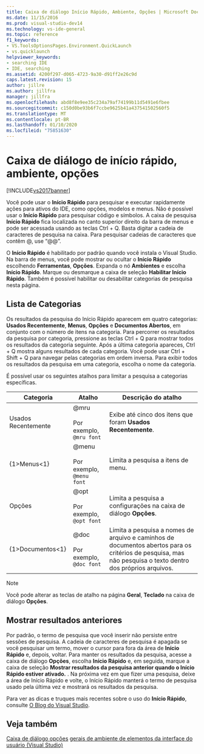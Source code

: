 ```yaml
---
title: Caixa de diálogo Início Rápido, Ambiente, Opções | Microsoft Docs
ms.date: 11/15/2016
ms.prod: visual-studio-dev14
ms.technology: vs-ide-general
ms.topic: reference
f1_keywords:
- VS.ToolsOptionsPages.Environment.QuickLaunch
- vs.quicklaunch
helpviewer_keywords:
- searching IDE
- IDE, searching
ms.assetid: 4200f297-d065-4723-9a30-d91ff2e26c9d
caps.latest.revision: 15
author: jillre
ms.author: jillfra
manager: jillfra
ms.openlocfilehash: abd8f8e9ee35c234a79af74199b11d5491e6fbee
ms.sourcegitcommit: c150d0be93b6f7ccbe9625b41a437541502560f5
ms.translationtype: MT
ms.contentlocale: pt-BR
ms.lasthandoff: 01/10/2020
ms.locfileid: "75851630"
---
```

# <a name="quick-launch-environment-options-dialog-box"></a>Caixa de diálogo de início rápido, ambiente, opções
[!INCLUDE[vs2017banner](../../includes/vs2017banner.md)]

Você pode usar o **Início Rápido** para pesquisar e executar rapidamente ações para ativos do IDE, como opções, modelos e menus. Não é possível usar o **Início Rápido** para pesquisar código e símbolos. A caixa de pesquisa **Início Rápido** fica localizada no canto superior direito da barra de menus e pode ser acessada usando as teclas Ctrl + Q. Basta digitar a cadeia de caracteres de pesquisa na caixa. Para pesquisar cadeias de caracteres que contêm @, use “@@”.

 O **Início Rápido** é habilitado por padrão quando você instala o Visual Studio. Na barra de menus, você pode mostrar ou ocultar o **Início Rápido** escolhendo **Ferramentas**, **Opções**. Expanda o nó **Ambientes** e escolha **Início Rápido**. Marque ou desmarque a caixa de seleção **Habilitar Início Rápido**. Também é possível habilitar ou desabilitar categorias de pesquisa nesta página.

## <a name="category-list"></a>Lista de Categorias
 Os resultados da pesquisa do Início Rápido aparecem em quatro categorias: **Usados Recentemente**, **Menus**, **Opções** e **Documentos Abertos**, em conjunto com o número de itens na categoria. Para percorrer os resultados da pesquisa por categoria, pressione as teclas Ctrl + Q para mostrar todos os resultados da categoria seguinte. Após a última categoria apareces, Ctrl + Q mostra alguns resultados de cada categoria. Você pode usar Ctrl + Shift + Q para navegar pelas categorias em ordem inversa. Para exibir todos os resultados da pesquisa em uma categoria, escolha o nome da categoria.

 É possível usar os seguintes atalhos para limitar a pesquisa a categorias específicas.

|Categoria|Atalho|Descrição do atalho|
|--------------|--------------|--------------------------|
|Usados Recentemente|@mru<br /><br /> Por exemplo, `@mru font`|Exibe até cinco dos itens que foram **Usados Recentemente**.|
|{1&gt;Menus&lt;1}|@menu<br /><br /> Por exemplo, `@menu font`|Limita a pesquisa a itens de menu.|
|Opções|@opt<br /><br /> Por exemplo, `@opt font`|Limita a pesquisa a configurações na caixa de diálogo **Opções**.|
|{1&gt;Documentos&lt;1}|@doc<br /><br /> Por exemplo, `@doc font`|Limita a pesquisa a nomes de arquivo e caminhos de documentos abertos para os critérios de pesquisa, mas não pesquisa o texto dentro dos próprios arquivos.|

> [!NOTE]
> Você pode alterar as teclas de atalho na página **Geral**, **Teclado** na caixa de diálogo **Opções**.

## <a name="show-previous-results"></a>Mostrar resultados anteriores
 Por padrão, o termo de pesquisa que você inserir não persiste entre sessões de pesquisa. A cadeia de caracteres de pesquisa é apagada se você pesquisar um termo, mover o cursor para fora da área de **Início Rápido** e, depois, voltar. Para manter os resultados da pesquisa, acesse a caixa de diálogo **Opções**, escolha **Início Rápido** e, em seguida, marque a caixa de seleção **Mostrar resultados da pesquisa anterior quando o Início Rápido estiver ativado.** . Na próxima vez em que fizer uma pesquisa, deixe a área de Início Rápido e volte, o Início Rápido manterá o termo de pesquisa usado pela última vez e mostrará os resultados da pesquisa.

 Para ver as dicas e truques mais recentes sobre o uso do **Início Rápido**, consulte [O Blog do Visual Studio](https://blogs.msdn.com/b/visualstudio/).

## <a name="see-also"></a>Veja também
 [Caixa de diálogo opções](../../ide/reference/environment-options-dialog-box.md) [gerais de ambiente de elementos da interface do usuário (Visual Studio)](../../ide/reference/general-user-interface-elements-visual-studio.md)
